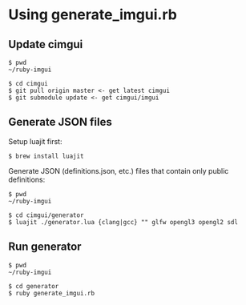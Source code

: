 # Using generate_imgui.rb  #

## Update cimgui ##

    $ pwd
    ~/ruby-imgui

    $ cd cimgui
    $ git pull origin master <- get latest cimgui
    $ git submodule update <- get cimgui/imgui

## Generate JSON files ##

Setup luajit first:

    $ brew install luajit

Generate JSON (definitions.json, etc.) files that contain only public definitions:

    $ pwd
    ~/ruby-imgui

    $ cd cimgui/generator
    $ luajit ./generator.lua {clang|gcc} "" glfw opengl3 opengl2 sdl

## Run generator ##

    $ pwd
    ~/ruby-imgui

    $ cd generator
    $ ruby generate_imgui.rb

